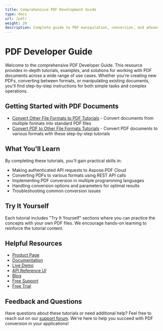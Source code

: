 ```yaml
---
title: Comprehensive PDF Development Guide
type: docs
url: /pdf/
weight: 20
description: Complete guide to PDF manipulation, conversion, and advanced document processing learn how to create, modify, secure, and extract data from PDF documents with practical examples and solutions.
---
```


# PDF Developer Guide

Welcome to the comprehensive PDF Developer Guide. This resource provides in-depth tutorials, examples, and solutions for working with PDF documents across a wide range of use cases. Whether you're creating new PDFs, converting between formats, or manipulating existing documents, you'll find step-by-step instructions for both simple tasks and complex operations.

## Getting Started with PDF Documents

- [Convert Other File Formats to PDF  Tutorials](/pdf/convert-file-formats-to-pdf/) - Convert documents from multiple formats into standard PDF files
- [Convert PDF to Other File Formats Tutorials](/pdf/pdf-conversion/) - Convert PDF documents to various formats with these step-by-step tutorials

## What You'll Learn

By completing these tutorials, you'll gain practical skills in:

- Making authenticated API requests to Aspose.PDF Cloud
- Converting PDFs to various formats using REST API calls
- Implementing PDF conversion in multiple programming languages
- Handling conversion options and parameters for optimal results
- Troubleshooting common conversion issues

## Try It Yourself

Each tutorial includes "Try It Yourself" sections where you can practice the concepts with your own PDF files. We encourage hands-on learning to reinforce the tutorial content.

## Helpful Resources

- [Product Page](https://products.aspose.cloud/pdf/)
- [Documentation](https://docs.aspose.cloud/pdf/)
- [Live Demo](https://products.aspose.app/pdf/family)
- [API Reference UI](https://reference.aspose.cloud/pdf/)
- [Blog](https://blog.aspose.cloud/category/pdf/)
- [Free Support](https://forum.aspose.cloud/c/pdf/13)
- [Free Trial](https://dashboard.aspose.cloud/#/apps)

## Feedback and Questions

Have questions about these tutorials or need additional help? Feel free to reach out on our [support forum](https://forum.aspose.cloud/c/pdf/13). We're here to help you succeed with PDF conversion in your applications!
